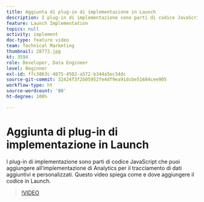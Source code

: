 ```yaml
---
title: Aggiunta di plug-in di implementazione in Launch
description: I plug-in di implementazione sono parti di codice JavaScript che puoi aggiungere all’implementazione di Analytics per il tracciamento di dati aggiuntivi e personalizzati. Questo video spiega come e dove aggiungere il codice in Launch.
feature: Launch Implementation
topics: null
activity: implement
doc-type: feature video
team: Technical Marketing
thumbnail: 28772.jpg
kt: 3594
role: Developer, Data Engineer
level: Beginner
exl-id: ffc3863c-4875-4502-a572-b344a5ec34dc
source-git-commit: 32424f3f2b05952fe4df9ea91dcbe51684cee905
workflow-type: ht
source-wordcount: '80'
ht-degree: 100%

---
```


# Aggiunta di plug-in di implementazione in Launch

I plug-in di implementazione sono parti di codice JavaScript che puoi aggiungere all’implementazione di Analytics per il tracciamento di dati aggiuntivi e personalizzati. Questo video spiega come e dove aggiungere il codice in Launch.

>[!VIDEO](https://video.tv.adobe.com/v/28772/?quality=12&learn=on)
